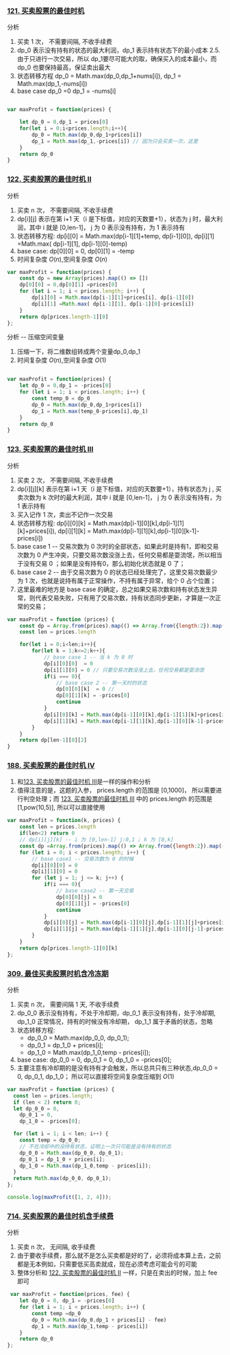 <!--
 * @Author: your name
 * @Date: 2021-08-24 09:13:57
 * @LastEditTime: 2021-08-25 08:37:15
 * @LastEditors: Please set LastEditors
 * @Description: In User Settings Edit
 * @FilePath: /LeetCode-FE-Javascript/Code/专题篇/4.动态规划/01.股票买卖/README.md
-->


### [121. 买卖股票的最佳时机](https://leetcode-cn.com/problems/best-time-to-buy-and-sell-stock/submissions/)
分析
1. 买卖 1 次， 不需要间隔, 不收手续费
2. dp_0 表示没有持有的状态的最大利润，dp_1 表示持有状态下的最小成本
2.5. 由于只进行一次交易，所以 dp_1要尽可能大的取，确保买入的成本最小，而 dp_0 也要保持最高，保证卖出最大
3. 状态转移方程 dp_0 = Math.max(dp_0,dp_1+nums[i]), dp_1 = Math.max(dp_1,-nums[i])
4. base case dp_0 =0 dp_1 = -nums[i]
```javascript

var maxProfit = function(prices) {

    let dp_0 = 0,dp_1 = prices[0]
    for(let i = 0;i<prices.length;i++){
        dp_0 = Math.max(dp_0,dp_1+prices[i])
        dp_1 = Math.max(dp_1,-prices[i]) // 因为只会买卖一次，这里
    }
    return dp_0
}
```

### [122. 买卖股票的最佳时机 II](https://leetcode-cn.com/problems/best-time-to-buy-and-sell-stock-ii/submissions/)
分析
1. 买卖 n 次， 不需要间隔, 不收手续费
2. dp[i][j] 表示在第 i+1 天（i 是下标值，对应的天数要+1），状态为 j 时，最大利润，其中 i 就是 [0,len-1]， j 为 0 表示没有持有，为 1 表示持有
3. 状态转移方程: dp[i][0] = Math.max(dp[i-1][1]+temp, dp[i-1][0]), dp[i][1] =Math.max( dp[i-1][1], dp[i-1][0]-temp)
4. base case: dp[0][0] = 0, dp[0][1] = -temp
5. 时间复杂度 ${O(n)}$,空间复杂度 ${O(n)}$
```javascript
var maxProfit = function(prices) {
    const dp = new Array(prices).map(() => [])
    dp[0][0] = 0,dp[0][1] =prices[0]
    for (let i = 1; i < prices.length; i++) {
        dp[i][0] = Math.max(dp[i-1][1]+prices[i], dp[i-1][0])
        dp[i][1] =Math.max( dp[i-1][1], dp[i-1][0]-prices[i])
    }
    return dp[prices.length-1][0]
};
```

分析 -- 压缩空间变量
1. 压缩一下，将二维数组转成两个变量dp_0,dp_1
2. 时间复杂度 ${O(n)}$,空间复杂度 ${O(1)}$
```javascript

var maxProfit = function(prices) {
    let dp_0 = 0,dp_1 = -prices[0]
    for (let i = 1; i < prices.length; i++) {
        const temp_0 = dp_0
        dp_0 = Math.max(dp_0,dp_1+prices[i])
        dp_1 = Math.max(temp_0-prices[i],dp_1)
    }
    return dp_0
}
```


### [123. 买卖股票的最佳时机 III](https://leetcode-cn.com/problems/best-time-to-buy-and-sell-stock-iii/)
分析
1. 买卖 2 次， 不需要间隔, 不收手续费
2. dp[i][j][k] 表示在第 i+1 天（i 是下标值，对应的天数要+1），持有状态为 j , 买卖次数为 k 次时的最大利润，其中 i 就是 [0,len-1]， j 为 0 表示没有持有，为 1 表示持有
3. 买入记作 1 次，卖出不记作一次交易
4. 状态转移方程:   dp[i][0][k] = Math.max(dp[i-1][0][k],dp[i-1][1][k]+prices[i]), dp[i][1][k] = Math.max(dp[i-1][1][k],dp[i-1][0][k-1]-prices[i])
5. base case 1 -- 交易次数为 0 次时的全部状态，如果此时是持有1，即和交易次数为 0 产生冲突，只要交易次数没涨上去，任何交易都是耍流氓，所以相当于没有交易 0 ；如果是没有持有0，那么初始化状态就是 0 了；
6. base case 2 -- 由于交易次数为 0 的状态已经处理完了，这里交易次数最少为 1 次，也就是说持有属于正常操作，不持有属于异常，给个 0 占个位置；
7. 这里最难的地方是 base case 的确定，总之如果交易次数和持有状态发生异常，则代表交易失败，只有用了交易次数，持有状态同步更新，才算是一次正常的交易；

```javascript
var maxProfit = function (prices) {
    const dp = Array.from(prices).map(() => Array.from({length:2}).map(() => new Array(3)))
    const len = prices.length

    for(let i = 0;i<len;i++){
        for(let k = 1;k<=2;k++){
            // base case 1 -- 当 k 为 0 时
            dp[i][0][0]  = 0
            dp[i][1][0] = 0 // 只要交易次数没涨上去，任何交易都是耍流氓
            if(i === 0){
                // base case 2 -- 第一天时的状态 
                dp[0][0][k]  = 0 // 
                dp[0][1][k] = -prices[0]
                continue
            }
            dp[i][0][k] = Math.max(dp[i-1][0][k],dp[i-1][1][k]+prices[i])
            dp[i][1][k] = Math.max(dp[i-1][1][k],dp[i-1][0][k-1]-prices[i])
        }
    }
    return dp[len-1][0][2]
}
```

### [188. 买卖股票的最佳时机 IV](https://leetcode-cn.com/problems/best-time-to-buy-and-sell-stock-iv/)

1. 和[123. 买卖股票的最佳时机 III](https://leetcode-cn.com/problems/best-time-to-buy-and-sell-stock-iii/)是一样的操作和分析
2. 值得注意的是，这题的入参， prices.length 的范围是 [0,1000]， 所以需要进行判空处理；而 [123. 买卖股票的最佳时机 III](https://leetcode-cn.com/problems/best-time-to-buy-and-sell-stock-iii/) 中的 prices.length 的范围是 [1,pow(10,5)], 所以可以直接使用

```javascript
var maxProfit = function(k, prices) {
    const len = prices.length
    if(len<2) return 0
    // dp[i][j][k] -- i 为 [0,len-1] j:0,1 ; k 为 [0,k]
    const dp =Array.from(prices).map(() => Array.from({length:2}).map(() => new Array(k+1).fill(0)))
    for (let i = 0; i < prices.length; i++) {
        // base case1 -- 交易次数为 0 的时候
        dp[i][0][0] = 0
        dp[i][1][0] = 0
        for (let j = 1; j <= k; j++) {
            if(i === 0){
                // base case2 -- 第一天交易
                dp[0][0][j] = 0
                dp[0][1][j] = -prices[0]
                continue
            }
            dp[i][0][j] = Math.max(dp[i-1][0][j],dp[i-1][1][j]+prices[i])          
            dp[i][1][j] = Math.max(dp[i-1][1][j],dp[i-1][0][j-1]-prices[i])          
        }
    }
    return dp[prices.length-1][0][k]
};

```

### [309. 最佳买卖股票时机含冷冻期](https://leetcode-cn.com/problems/best-time-to-buy-and-sell-stock-with-cooldown/)
 分析
 1. 买卖 n 次， 需要间隔 1 天, 不收手续费
 2. dp_0_0 表示没有持有，不处于冷却期，dp_0_1 表示没有持有，处于冷却期, dp_1_0 正常情况，持有的时候没有冷却期， dp_1_1 属于矛盾的状态，忽略
 3. 状态转移方程:
    - dp_0_0 = Math.max(dp_0_0, dp_0_1);
    - dp_0_1 = dp_1_0 + prices[i];
    - dp_1_0 = Math.max(dp_1_0,temp - prices[i]);
4. base case: dp_0_0 = 0, dp_0_1 = 0, dp_1_0 = -prices[0];
5. 主要注意有冷却期的是没有持有才会触发，所以总共只有三种状态,dp_0_0 = 0, dp_0_1, dp_1_0； 所以可以直接将空间复杂度压缩到 ${O(1)}$
```javascript
var maxProfit = function (prices) {
  const len = prices.length;
  if (len < 2) return 0;
  let dp_0_0 = 0,
    dp_0_1 = 0,
    dp_1_0 = -prices[0];

  for (let i = 1; i < len; i++) {
    const temp = dp_0_0;
    // 不在冷却中的没持有状态，证明上一次只可能是没有持有的状态
    dp_0_0 = Math.max(dp_0_0, dp_0_1);
    dp_0_1 = dp_1_0 + prices[i];
    dp_1_0 = Math.max(dp_1_0,temp - prices[i]);
  }
  return Math.max(dp_0_0, dp_0_1);
};

console.log(maxProfit([1, 2, 4]));

```

### [714. 买卖股票的最佳时机含手续费](https://leetcode-cn.com/problems/best-time-to-buy-and-sell-stock-with-transaction-fee/submissions/)
分析
1. 买卖 n 次， 无间隔, 收手续费
2. 由于要收手续费，那么就不是怎么买卖都是好的了，必须将成本算上去，之前都是无本例如，只需要低买高卖就成，现在必须考虑可能会亏的可能
3. 整体分析和 [122. 买卖股票的最佳时机 II](https://leetcode-cn.com/problems/best-time-to-buy-and-sell-stock-ii/submissions/) 一样，只是在卖出的时候，加上 fee 即可

```javascript
 var maxProfit = function(prices, fee) {
    let dp_0 = 0, dp_1 = -prices[0]
    for (let i = 1; i < prices.length; i++) {
        const temp =dp_0
        dp_0 = Math.max(dp_0,dp_1 + prices[i] - fee)
        dp_1 = Math.max(dp_1,temp - prices[i])
    }
    return dp_0
};
```